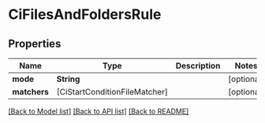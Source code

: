 # CiFilesAndFoldersRule

## Properties
Name | Type | Description | Notes
------------ | ------------- | ------------- | -------------
**mode** | **String** |  | [optional] 
**matchers** | [CiStartConditionFileMatcher] |  | [optional] 

[[Back to Model list]](../README.md#documentation-for-models) [[Back to API list]](../README.md#documentation-for-api-endpoints) [[Back to README]](../README.md)


